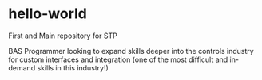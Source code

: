 # hello-world
First and Main repository for STP

BAS Programmer looking to expand skills deeper into the controls industry for custom interfaces and integration (one of the most difficult and in-demand skills in this industry!)
